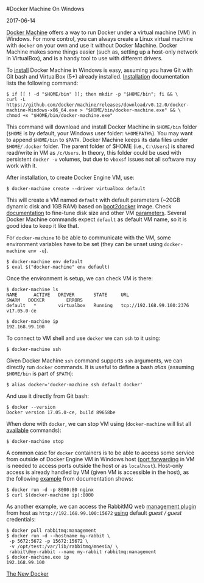 #Docker Machine On Windows

2017-06-14

<!--- tags: virtualization docker -->

[Docker Machine](https://docs.docker.com/machine/overview/) offers a way to run Docker under a virtual machine (VM) in Windows. For more control, you can always create a Linux virtual machine with `docker` on your own and use it without Docker Machine. Docker Machine makes some things easier (such as, setting up a host-only network in VirtualBox), and is a handy tool to use with different drivers.

To [install](https://docs.docker.com/machine/install-machine/) Docker Machine in Windows is easy, assuming you have Git with Git bash and VirtualBox (5+) already installed. [Installation](https://docs.docker.com/machine/install-machine/) documentation lists the following command: 

```
$ if [[ ! -d "$HOME/bin" ]]; then mkdir -p "$HOME/bin"; fi && \
curl -L https://github.com/docker/machine/releases/download/v0.12.0/docker-machine-Windows-x86_64.exe > "$HOME/bin/docker-machine.exe" && \
chmod +x "$HOME/bin/docker-machine.exe"
```

This command will download and install Docker Machine in `$HOME/bin` folder (`$HOME` is by default, your Windows user folder: `%HOMEPATH%`). You may want to append `$HOME/bin` to `$PATH`. Docker Machine keeps its data files under `$HOME/.docker` folder. The parent folder of $HOME (i.e., `C:\Users`) is shared read/write in VM as `/c/Users`. In theory, this folder could be used with persistent `docker -v` volumes, but due to `vboxsf` issues not all software may work with it.

After installation, to create Docker Engine VM, use:

```
$ docker-machine create --driver virtualbox default
```

This will create a VM named `default` with default parameters (~20GB dynamic disk and 1GB RAM) based on [boot2docker](https://stackoverflow.com/questions/28733940/how-to-install-nano-on-boot2docker) image. Check [documentation](https://docs.docker.com/machine/drivers/virtualbox/) to fine-tune disk size and other VM [parameters](https://github.com/docker/machine/blob/8f82b762749bb8dcf52c6dd0774b927510c5e885/docs/reference/create.md). Several Docker Machine commands expect `default` as default VM name, so it is good idea to keep it like that.

For `docker-machine` to be able to communicate with the VM, some environment variables have to be set (they can be unset using `docker-machine env -u`).

```
$ docker-machine env default
$ eval $("docker-machine" env default)
```

Once the environment is setup, we can check VM is there:

```
$ docker-machine ls
NAME      ACTIVE   DRIVER       STATE     URL                         SWARM   DOCKER        ERRORS
default   *        virtualbox   Running   tcp://192.168.99.100:2376           v17.05.0-ce

$ docker-machine ip
192.168.99.100
```

To connect to VM shell and use `docker` we can `ssh` to it using:

```
$ docker-machine ssh
```

Given Docker Machine `ssh` command supports `ssh` arguments, we can directly run `docker` commands. It is useful to define a bash *alias* (assuming `$HOME/bin` is part of `$PATH`):

```
$ alias docker='docker-machine ssh default docker'
```

And use it directly from Git bash:

```
$ docker --version
Docker version 17.05.0-ce, build 89658be
```

When done with `docker`, we can stop VM using (`docker-machine` will list all [available](https://docs.docker.com/machine/reference/) commands):

```
$ docker-machine stop
```

A common case for `docker` containers is to be able to access some service from outside of Docker Engine VM in Windows host ([port forwarding](https://stackoverflow.com/questions/36286305/how-do-i-forward-a-docker-machine-port-to-my-host-port-on-osx) in VM is needed to access ports outside the host or as `localhost`). Host-only access is already handled by VM (given VM is accessible in the host), as the following [example](https://docs.docker.com/machine/get-started/#run-containers-and-experiment-with-machine-commands) from documentation shows:

```
$ docker run -d -p 8000:80 nginx
$ curl $(docker-machine ip):8000
```

As another example, we can access the RabbitMQ web [management plugin](https://docs.docker.com/samples/rabbitmq/#management-plugin) from host as `http://192.168.99.100:15672` [using](https://hub.docker.com/r/library/rabbitmq/tags/) default *guest / guest* credentials:

```
$ docker pull rabbitmq:management
$ docker run -d --hostname my-rabbit \
 -p 5672:5672 -p 15672:15672 \ 
 -v /opt/test:/var/lib/rabbitmq/mnesia/ \
 rabbit\@my-rabbit --name my-rabbit rabbitmq:management
$ docker-machine.exe ip
192.168.99.100
```

<ins class='nfooter'><a rel='next' id='fnext' href='#blog/2017/2017-05-16-The-New-Docker.md'>The New Docker</a></ins>
